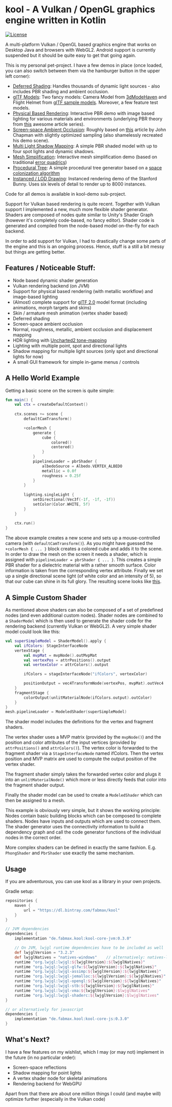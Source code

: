 # kool - A Vulkan / OpenGL graphics engine written in Kotlin
[![License](https://img.shields.io/badge/License-Apache%202.0-blue.svg)](https://github.com/fabmax/kool/blob/master/LICENSE)

A multi-platform Vulkan / OpenGL based graphics engine that works on Desktop Java and browsers with
WebGL2. Android support is currently suspended but it should be quite easy to get that going again.

This is my personal pet-project. I have a few demos in place (once loaded, you can also switch between
them via the hamburger button in the upper left corner):
- [Deferred Shading](https://fabmax.github.io/kool/kool-js/?demo=deferredDemo): Handles thousands of dynamic
  light sources - also includes PBR shading and ambient occlusion.
- [glTF Models](https://fabmax.github.io/kool/kool-js/?demo=gltfDemo): Two fancy models: Camera Model
  from [3dModeHaven](https://3dmodelhaven.com/model/?m=Camera_01) and Flight Helmet from 
  [glTF sample models](https://github.com/KhronosGroup/glTF-Sample-Models/tree/master/2.0/FlightHelmet). Moreover, a
  few feature test models.
- [Physical Based Rendering](https://fabmax.github.io/kool/kool-js/?demo=pbrDemo): Interactive PBR demo 
  with image based lighting for various materials and environments (underlying PBR theory from
  [this](https://learnopengl.com/PBR/Theory) awesome article series).
- [Screen-space Ambient Occlusion](https://fabmax.github.io/kool/kool-js/?demo=aoDemo): Roughly based on
  [this](http://john-chapman-graphics.blogspot.com/2013/01/ssao-tutorial.html) article by John
  Chapman with slightly optimized sampling (also shamelessly recreated his demo scene).
- [Multi Light Shadow Mapping](https://fabmax.github.io/kool/kool-js/?demo=multiShadowDemo): A simple PBR shaded
  model with up to four spot lights and dynamic shadows.
- [Mesh Simplification](https://fabmax.github.io/kool/kool-js/?demo=simplificationDemo): Interactive mesh
  simplification demo (based on traditional [error quadrics](https://www.cs.cmu.edu/~./garland/Papers/quadrics.pdf))
- [Procedural Tree](https://fabmax.github.io/kool/kool-js/?demo=treeDemo): A simple procedural tree generator
  based on a [space colonization algorithm](http://algorithmicbotany.org/papers/colonization.egwnp2007.large.pdf)
- [Instanced / LOD Drawing](https://fabmax.github.io/kool/kool-js/?demo=instanceDemo): Instanced rendering
  demo of the Stanford Bunny. Uses six levels of detail to render up to 8000 instances.

Code for all demos is available in kool-demo sub-project.

Support for Vulkan based rendering is quite recent. Together with Vulkan support I implemented a new, much more
flexible shader generator. Shaders are composed of nodes quite similar to Unity's Shader Graph (however it's completely 
code-based, no fancy editor). Shader code is generated and compiled from the node-based model on-the-fly for each backend.

In order to add support for Vulkan, I had to drastically change some parts of the engine and this is an
ongoing process. Hence, stuff is a still a bit messy but things are getting better.

## Features / Noticeable Stuff:

- Node based dynamic shader generation
- Vulkan rendering backend (on JVM)
- Support for physical based rendering (with metallic workflow) and image-based lighting
- (Almost) complete support for [glTF 2.0](https://github.com/KhronosGroup/glTF) model format (including animations, morph targets and skins)
- Skin / armature mesh animation (vertex shader based)
- Deferred shading
- Screen-space ambient occlusion
- Normal, roughness, metallic, ambient occlusion and displacement mapping
- HDR lighting with [Uncharted2 tone-mapping](http://filmicworlds.com/blog/filmic-tonemapping-operators/)
- Lighting with multiple point, spot and directional lights
- Shadow mapping for multiple light sources (only spot and directional lights for now)
- A small GUI framework for simple in-game menus / controls

## A Hello World Example

Getting a basic scene on the screen is quite simple:
```kotlin
fun main() {
    val ctx = createDefaultContext()
    
    ctx.scenes += scene {
        defaultCamTransform()

        +colorMesh {
            generate {
                cube {
                    colored()
                    centered()
                }
            }
            pipelineLoader = pbrShader {
                albedoSource = Albedo.VERTEX_ALBEDO
                metallic = 0.0f
                roughness = 0.25f
            }
        }
        
        lighting.singleLight {
            setDirectional(Vec3f(-1f, -1f, -1f))
            setColor(Color.WHITE, 5f)
        }
    }
    
    ctx.run()
}
```
The above example creates a new scene and sets up a mouse-controlled camera (with ```defaultCamTransform()```).
As you might have guessed the ```+colorMesh { ... }``` block creates a colored cube and adds it to the scene.
In order to draw the mesh on the screen it needs a shader, which is assigned with
```pipelineLoader = pbrShader { ... }```. This creates a simple PBR shader for a dielectric material
with a rather smooth surface. Color information is taken from the corresponding vertex attribute.
Finally we set up a single directional scene light (of white color and an intensity of 5), so that our cube can shine in its full glory. The
resulting scene looks like [this](https://fabmax.github.io/kool/kool-js/?demo=helloWorldDemo).

## A Simple Custom Shader

As mentioned above shaders can also be composed of a set of predefined nodes (and even additional custom nodes).
Shader nodes are combined to a ```ShaderModel``` which is then used to generate the shader code for the
rendering backend (currently Vulkan or WebGL2). A very simple shader model could look like this:
```kotlin
val superSimpleModel = ShaderModel().apply {
    val ifColors: StageInterfaceNode
    vertexStage {
        val mvpMat = mvpNode().outMvpMat
        val vertexPos = attrPositions().output
        val vertexColor = attrColors().output

        ifColors = stageInterfaceNode("ifColors", vertexColor)

        positionOutput = vec4TransformNode(vertexPos, mvpMat).outVec4
    }
    fragmentStage {
        colorOutput(unlitMaterialNode(ifColors.output).outColor)
    }
}
mesh.pipelineLoader = ModeledShader(superSimpleModel)
```
The shader model includes the definitions for the vertex and fragment shaders.

The vertex shader uses a MVP matrix (provided by the ```mvpNode()```) and the position and color
attributes of the input vertices (provided by ```attrPositions()``` and ```attrColors()```). The
vertex color is forwarded to the fragment shader via a ```StageInterfaceNode``` named ifColors.
Then the vertex position and MVP matrix are used to compute the output position of the vertex shader.

The fragment shader simply takes the forwarded vertex color and plugs it into an ```unlitMaterialNode()```
which more or less directly feeds that color into the fragment shader output.

Finally the shader model can be used to create a ```ModeledShader``` which can then be assigned to a mesh.

This example is obviously very simple, but it shows the working principle: Nodes contain basic building blocks
which can be composed to complete shaders. Nodes have inputs and outputs which are used to connect them.
The shader generator uses the connectivity information to build a dependency graph and call the code generator
functions of the individual nodes in the correct order.

More complex shaders can be defined in exactly the same fashion. E.g. ```PhongShader``` and
```PbrShader``` use exactly the same mechanism.

## Usage

If you are adventurous, you can use kool as a library in your own projects.

Gradle setup:
```groovy
repositories {
    maven {
        url = "https://dl.bintray.com/fabmax/kool"
    }
}

// JVM dependencies
dependencies {
    implementation "de.fabmax.kool:kool-core-jvm:0.3.0"

    // On JVM, lwjgl runtime dependencies have to be included as well
    def lwjglVersion = "3.2.3"
    def lwjglNatives = "natives-windows"    // alternatively: natives-linux or natives-macos, depending on your OS
    runtime "org.lwjgl:lwjgl:${lwjglVersion}:${lwjglNatives}"
    runtime "org.lwjgl:lwjgl-glfw:${lwjglVersion}:${lwjglNatives}"
    runtime "org.lwjgl:lwjgl-assimp:${lwjglVersion}:${lwjglNatives}"
    runtime "org.lwjgl:lwjgl-jemalloc:${lwjglVersion}:${lwjglNatives}"
    runtime "org.lwjgl:lwjgl-opengl:${lwjglVersion}:${lwjglNatives}"
    runtime "org.lwjgl:lwjgl-stb:${lwjglVersion}:${lwjglNatives}"
    runtime "org.lwjgl:lwjgl-vma:${lwjglVersion}:$lwjglNatives"
    runtime "org.lwjgl:lwjgl-shaderc:${lwjglVersion}:$lwjglNatives"
}

// or alternatively for javascript
dependencies {
    implementation "de.fabmax.kool:kool-core-js:0.3.0"
}
```

## What's Next?

I have a few features on my wishlist, which I may (or may not) implement in the future (in no particular order):
- Screen-space reflections
- Shadow mapping for point lights
- A vertex shader node for skeletal animations
- Rendering backend for WebGPU

Apart from that there are about one million things I could (and maybe will) optimize further (especially in the Vulkan code)
